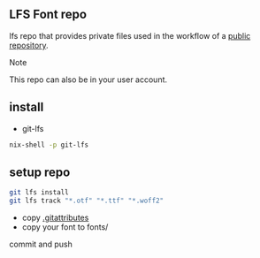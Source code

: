 ## LFS Font repo

lfs repo that provides private files used in the workflow of a [public repository](https://github.com/Flokkq/font).

> [!NOTE]
> This repo can also be in your user account.

## install

- git-lfs

```bash
nix-shell -p git-lfs
```

## setup repo

```bash
git lfs install
git lfs track "*.otf" "*.ttf" "*.woff2"
```

- copy [.gitattributes](.gitattributes)
- copy your font to fonts/

commit and push
